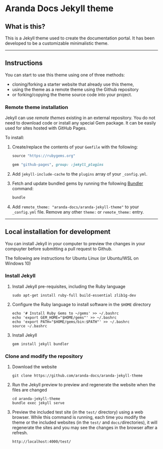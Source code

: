 # Aranda Docs Jekyll theme

## What is this?

This is a Jekyll theme used to create the documentation portal. It has been developed to be a customizable minimalistic theme.

---

## Instructions

You can start to use this theme using one of three methods:

- cloning/forking a starter website that already use this theme,
- using the theme as a remote theme using the Github repository
- or forking/copying the theme source code into your project.

### Remote theme installation

Jekyll can use *remote themes* existing in an external repository. You do not need to download code or install any special Gem package. It can be easily used for sites hosted with GitHub Pages.

To install:

1. Create/replace the contents of your `Gemfile` with the following:

   ```ruby
   source "https://rubygems.org"

   gem "github-pages", group: :jekyll_plugins
   ```

2. Add `jekyll-include-cache` to the `plugins` array of your `_config.yml`.

3. Fetch and update bundled gems by running the following [Bundler](http://bundler.io/) command:

   ```bash
   bundle
   ```

4. Add `remote_theme: "aranda-docs/aranda-jekyll-theme"` to your `_config.yml` file. Remove any other `theme:` or `remote_theme:` entry.

---

## Local installation for development

You can install Jekyll in your computer to preview the changes in your compuyter before submitting a pull request to Github.

The following are instructions for Ubuntu Linux (or Ubuntu/WSL on Windows 10)

### Install Jekyll

1. Install Jekyll pre-requisites, including the Ruby language

   ```
   sudo apt-get install ruby-full build-essential zlib1g-dev
   ``` 

2. Configure the Ruby language to install software in the `$HOME` directory 

   ```
   echo '# Install Ruby Gems to ~/gems' >> ~/.bashrc
   echo 'export GEM_HOME="$HOME/gems"' >> ~/.bashrc
   echo 'export PATH="$HOME/gems/bin:$PATH"' >> ~/.bashrc
   source ~/.bashrc
   ``` 

3. Install Jekyll

   ```
   gem install jekyll bundler
   ``` 

### Clone and modify the repository

1. Download the website

   ```
   git clone https://github.com/aranda-docs/aranda-jekyll-theme
   ``` 

2. Run the Jekyll preview to preview and regenerate the website when the files are changed

   ```
   cd aranda-jekyll-theme
   bundle exec jekyll serve
   ``` 

5. Preview the included test site (in the `test/` directory) using a web browser. While this command is running, each time you modify  the theme or the included websites (in the `test/` and `docs/`directories), it will regenerate the sites and you may see the changes in the browser after a refresh.

   ```
   http://localhost:4000/test/
   ``` 
   
